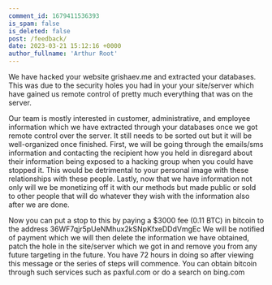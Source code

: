 ```yaml
---
comment_id: 1679411536393
is_spam: false
is_deleted: false
post: /feedback/
date: 2023-03-21 15:12:16 +0000
author_fullname: 'Arthur Root'
---
```


We have hacked your website grishaev.me and extracted your databases. This was due to the security holes you had in your your site/server which have gained us remote control of pretty much everything that was on the server. 

Our team is mostly interested in customer, administrative, and employee information which we have extracted through your databases once we got remote control over the server. It still needs to be sorted out but it will be well-organized once finished. First, we will be going through the emails/sms information and contacting the recipient how you held in disregard about their information being exposed to a hacking group when you could have stopped it. This would be detrimental to your personal image with these relationships with these people. Lastly, now that we have information not only will we be monetizing off it with our methods but made public or sold to other people that will do whatever they wish with the information also after we are done.

Now you can put a stop to this by paying a $3000 fee (0.11 BTC) in bitcoin to the address 36WF7qjr5pUeNMhux2kSNpKfxeDDdVmgEc We will be notified of payment which we will then delete the information we have obtained, patch the hole in the site/server which we got in and remove you from any future targeting in the future. You have 72 hours in doing so after viewing this message or the series of steps will commence. You can obtain bitcoin through such services such as paxful.com or do a search on bing.com
